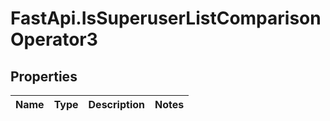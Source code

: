 # FastApi.IsSuperuserListComparisonOperator3

## Properties
Name | Type | Description | Notes
------------ | ------------- | ------------- | -------------
